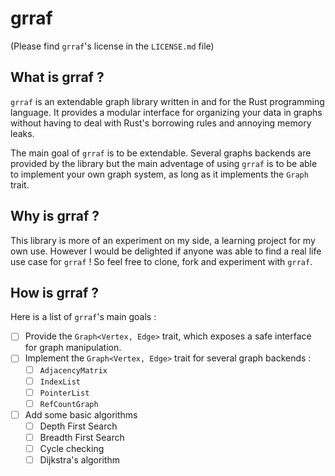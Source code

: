 # grraf

(Please find `grraf`'s license in the `LICENSE.md` file)

## What is grraf ?

`grraf` is an extendable graph library written in and for the Rust programming language.
It provides a modular interface for organizing your data in graphs without having to
deal with Rust's borrowing rules and annoying memory leaks.


The main goal of `grraf` is to be extendable. Several graphs backends are provided by
the library but the main adventage of using `grraf` is to be able to implement your own
graph system, as long as it implements the `Graph` trait.

## Why is grraf ?

This library is more of an experiment on my side, a learning project for my own use. However
I would be delighted if anyone was able to find a real life use case for `grraf` ! So feel free to clone,
fork and experiment with `grraf`.

## How is grraf ?

Here is a list of `grraf`'s main goals :

- [ ] Provide the `Graph<Vertex, Edge>` trait, which exposes a safe interface for graph manipulation.
- [ ] Implement the `Graph<Vertex, Edge>` trait for several graph backends :
    - [ ] `AdjacencyMatrix`
    - [ ] `IndexList`
    - [ ] `PointerList`
    - [ ] `RefCountGraph`
- [ ] Add some basic algorithms
    - [ ] Depth First Search
    - [ ] Breadth First Search
    - [ ] Cycle checking
    - [ ] Dijkstra's algorithm
